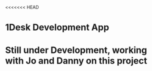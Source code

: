 <<<<<<< HEAD
# 1Desk Development App
Still under Development, working with Jo and Danny on this project
===================================================================
